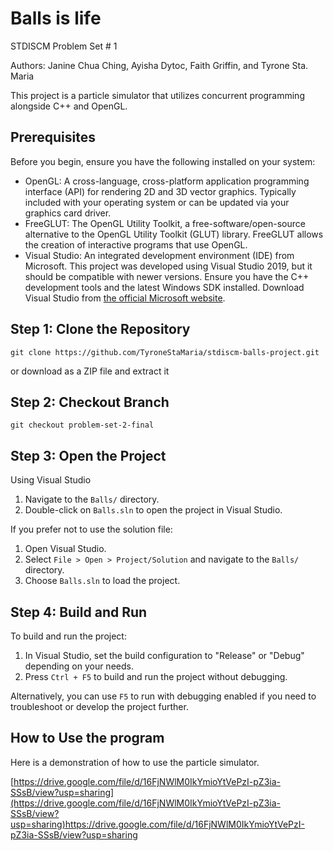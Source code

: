 # Balls is life

STDISCM Problem Set # 1

Authors: Janine Chua Ching, Ayisha Dytoc, Faith Griffin, and Tyrone Sta. Maria

This project is a particle simulator that utilizes concurrent programming alongside C++ and OpenGL.

## Prerequisites

Before you begin, ensure you have the following installed on your system:

- OpenGL: A cross-language, cross-platform application programming interface (API) for rendering 2D and 3D vector graphics. Typically included with your operating system or can be updated via your graphics card driver.
- FreeGLUT: The OpenGL Utility Toolkit, a free-software/open-source alternative to the OpenGL Utility Toolkit (GLUT) library. FreeGLUT allows the creation of interactive programs that use OpenGL.
- Visual Studio: An integrated development environment (IDE) from Microsoft. This project was developed using Visual Studio 2019, but it should be compatible with newer versions. Ensure you have the C++ development tools and the latest Windows SDK installed. Download Visual Studio from [the official Microsoft website](https://visualstudio.microsoft.com/).

## Step 1: Clone the Repository

```
git clone https://github.com/TyroneStaMaria/stdiscm-balls-project.git
```

or download as a ZIP file and extract it

## Step 2: Checkout Branch

```
git checkout problem-set-2-final
```

## Step 3: Open the Project

Using Visual Studio

1. Navigate to the `Balls/` directory.
2. Double-click on `Balls.sln` to open the project in Visual Studio.

If you prefer not to use the solution file:

1. Open Visual Studio.
2. Select `File > Open > Project/Solution` and navigate to the `Balls/` directory.
3. Choose `Balls.sln` to load the project.

## Step 4: Build and Run

To build and run the project:

1. In Visual Studio, set the build configuration to "Release" or "Debug" depending on your needs.
2. Press `Ctrl + F5` to build and run the project without debugging.

Alternatively, you can use `F5` to run with debugging enabled if you need to troubleshoot or develop the project further.

## How to Use the program

Here is a demonstration of how to use the particle simulator.

[https://drive.google.com/file/d/16FjNWlM0IkYmioYtVePzI-pZ3ia-SSsB/view?usp=sharing](https://drive.google.com/file/d/16FjNWlM0IkYmioYtVePzI-pZ3ia-SSsB/view?usp=sharing)https://drive.google.com/file/d/16FjNWlM0IkYmioYtVePzI-pZ3ia-SSsB/view?usp=sharing
